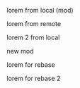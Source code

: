 lorem from local (mod)

lorem from remote

lorem 2 from local

new mod

lorem for rebase

lorem for rebase 2
